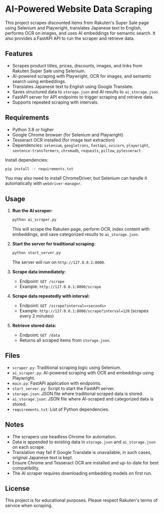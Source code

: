 # AI-Powered Website Data Scraping

This project scrapes discounted items from Rakuten's Super Sale page using Selenium and Playwright, translates Japanese text to English, performs OCR on images, and uses AI embeddings for semantic search. It also provides a FastAPI API to run the scraper and retrieve data.

## Features

- Scrapes product titles, prices, discounts, images, and links from Rakuten Super Sale using Selenium.
- AI-powered scraping with Playwright, OCR for images, and semantic search using embeddings.
- Translates Japanese text to English using Google Translate.
- Saves structured data to `storage.json` and AI results to `ai_storage.json`.
- FastAPI server for API endpoints to trigger scraping and retrieve data.
- Supports repeated scraping with intervals.

## Requirements

- Python 3.8 or higher
- Google Chrome browser (for Selenium and Playwright)
- Tesseract OCR installed (for image text extraction)
- Dependencies: `selenium`, `googletrans`, `fastapi`, `uvicorn`, `playwright`, `sentence-transformers`, `chromadb`, `requests`, `pillow`, `pytesseract`

Install dependencies:

```bash
pip install -r requirements.txt
```

You may also need to install ChromeDriver, but Selenium can handle it automatically with `webdriver-manager`.

## Usage

1. **Run the AI scraper:**

   ```bash
   python ai_scraper.py
   ```

   This will scrape the Rakuten page, perform OCR, index content with embeddings, and save categorized results to `ai_storage.json`.

2. **Start the server for traditional scraping:**

   ```bash
   python start_server.py
   ```

   The server will run on `http://127.0.0.1:8000`.

3. **Scrape data immediately:**

   - Endpoint: `GET /scrape`
   - Example: `http://127.0.0.1:8000/scrape`

4. **Scrape data repeatedly with interval:**

   - Endpoint: `GET /scrape?interval=<seconds>`
   - Example: `http://127.0.0.1:8000/scrape?interval=120` (scrapes every 2 minutes)

5. **Retrieve stored data:**

   - Endpoint: `GET /data`
   - Returns all scraped items from `storage.json`.

## Files

- `scraper.py`: Traditional scraping logic using Selenium.
- `ai_scraper.py`: AI-powered scraping with OCR and embeddings using Playwright.
- `main.py`: FastAPI application with endpoints.
- `start_server.py`: Script to start the FastAPI server.
- `storage.json`: JSON file where traditional scraped data is stored.
- `ai_storage.json`: JSON file where AI-scraped and categorized data is stored.
- `requirements.txt`: List of Python dependencies.

## Notes

- The scrapers use headless Chrome for automation.
- Data is appended to existing data in `storage.json` and `ai_storage.json` on each scrape.
- Translation may fail if Google Translate is unavailable; in such cases, original Japanese text is kept.
- Ensure Chrome and Tesseract OCR are installed and up-to-date for best compatibility.
- The AI scraper requires downloading embedding models on first run.

## License

This project is for educational purposes. Please respect Rakuten's terms of service when scraping.